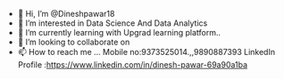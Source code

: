 - 👋 Hi, I’m @Dineshpawar18
- 👀 I’m interested in Data Science And Data Analytics 
- 🌱 I’m currently learning with Upgrad learning platform..
- 💞️ I’m looking to collaborate on 
- 📫 How to reach me ... Mobile no:9373525014.,,9890887393 
  LinkedIn Profile :https://www.linkedin.com/in/dinesh-pawar-69a90a1ba

<!---
Dineshpawar18/Dineshpawar18 is a ✨ special ✨ repository because its `README.md` (this file) appears on your GitHub profile.
You can click the Preview link to take a look at your changes.
--->
